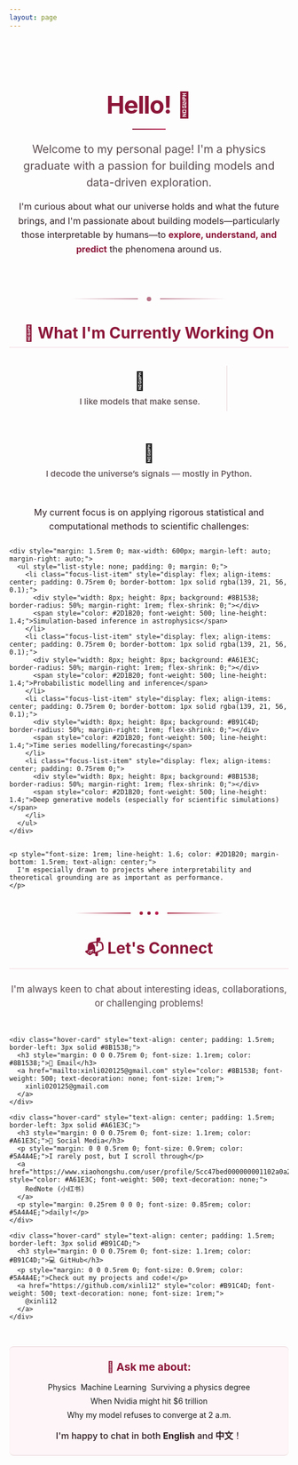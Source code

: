 ```yaml
---
layout: page
---
```


<div class="hero-section animate-on-scroll" style="text-align: center; margin-bottom: 2.5rem; padding: 2rem 0;">
  <h1 style="font-size: 2.75rem; margin-bottom: 1rem; color: #8B1538; font-weight: 700; letter-spacing: -0.03em;">
    Hello! 👋
  </h1>
  <div style="width: 60px; height: 2px; background: linear-gradient(90deg, #8B1538, #B91C4D); margin: 1rem auto;"></div>
  <p class="lead" style="font-size: 1.25rem; color: #5A4A4E; margin-bottom: 1rem; max-width: 800px; margin-left: auto; margin-right: auto; line-height: 1.5;">
    Welcome to my personal page! I'm a physics graduate with a passion for building models and data-driven exploration.
  </p>
  <p style="font-size: 1rem; color: #2D1B20; max-width: 900px; margin: 0 auto; line-height: 1.6;">
    I'm curious about what our universe holds and what the future brings, and I'm passionate about building models—particularly those interpretable by humans—to <strong style="color: #8B1538;">explore, understand, and predict</strong> the phenomena around us.
  </p>
</div>

<div style="display: flex; justify-content: center; align-items: center; margin: 2.5rem 0;">
  <div style="flex: 1; max-width: 120px; height: 1px; background: linear-gradient(90deg, transparent, #8B1538); margin-right: 1rem;"></div>
  <div style="width: 8px; height: 8px; background: #8B1538; border-radius: 50%; opacity: 0.6;"></div>
  <div style="flex: 1; max-width: 120px; height: 1px; background: linear-gradient(90deg, #8B1538, transparent); margin-left: 1rem;"></div>
</div>

<div class="current-work-section animate-on-scroll" style="margin: 2.5rem 0;">
  <h2 style="font-size: 1.75rem; margin-bottom: 1.5rem; color: #8B1538; text-align: center; border-bottom: 2px solid #F8E8EC; padding-bottom: 0.5rem;">🚀 What I'm Currently Working On</h2>
  
  <div style="display: flex; gap: 2rem; justify-content: center; margin-bottom: 2rem; flex-wrap: wrap;">
    <div class="hover-card" style="text-align: center; padding: 1rem;">
      <div style="font-size: 2rem; margin-bottom: 0.5rem;">🧠</div>
      <p style="margin: 0; font-weight: 500; font-size: 0.95rem; color: #5A4A4E;">I like models that make sense.</p>
    </div>
    <div style="width: 1px; background: #E8D4D8; margin: 0.5rem 0;"></div>
    <div class="hover-card" style="text-align: center; padding: 1rem;">
      <div style="font-size: 2rem; margin-bottom: 0.5rem;">🔭</div>
      <p style="margin: 0; font-weight: 500; font-size: 0.95rem; color: #5A4A4E;">I decode the universe’s signals — mostly in Python.</p>
    </div>
  </div>

  <div style="margin: 2rem 0;">
    <p style="font-size: 1rem; line-height: 1.6; color: #2D1B20; margin-bottom: 1.5rem; text-align: center;">
      My current focus is on applying rigorous statistical and computational methods to scientific challenges:
    </p>
    
    <div style="margin: 1.5rem 0; max-width: 600px; margin-left: auto; margin-right: auto;">
      <ul style="list-style: none; padding: 0; margin: 0;">
        <li class="focus-list-item" style="display: flex; align-items: center; padding: 0.75rem 0; border-bottom: 1px solid rgba(139, 21, 56, 0.1);">
          <div style="width: 8px; height: 8px; background: #8B1538; border-radius: 50%; margin-right: 1rem; flex-shrink: 0;"></div>
          <span style="color: #2D1B20; font-weight: 500; line-height: 1.4;">Simulation-based inference in astrophysics</span>
        </li>
        <li class="focus-list-item" style="display: flex; align-items: center; padding: 0.75rem 0; border-bottom: 1px solid rgba(139, 21, 56, 0.1);">
          <div style="width: 8px; height: 8px; background: #A61E3C; border-radius: 50%; margin-right: 1rem; flex-shrink: 0;"></div>
          <span style="color: #2D1B20; font-weight: 500; line-height: 1.4;">Probabilistic modelling and inference</span>
        </li>
        <li class="focus-list-item" style="display: flex; align-items: center; padding: 0.75rem 0; border-bottom: 1px solid rgba(139, 21, 56, 0.1);">
          <div style="width: 8px; height: 8px; background: #B91C4D; border-radius: 50%; margin-right: 1rem; flex-shrink: 0;"></div>
          <span style="color: #2D1B20; font-weight: 500; line-height: 1.4;">Time series modelling/forecasting</span>
        </li>
        <li class="focus-list-item" style="display: flex; align-items: center; padding: 0.75rem 0;">
          <div style="width: 8px; height: 8px; background: #8B1538; border-radius: 50%; margin-right: 1rem; flex-shrink: 0;"></div>
          <span style="color: #2D1B20; font-weight: 500; line-height: 1.4;">Deep generative models (especially for scientific simulations)</span>
        </li>
      </ul>
    </div>

    
    <p style="font-size: 1rem; line-height: 1.6; color: #2D1B20; margin-bottom: 1.5rem; text-align: center;">
      I'm especially drawn to projects where interpretability and theoretical grounding are as important as performance.
    </p>
  </div>
</div>

<div style="display: flex; justify-content: center; align-items: center; margin: 2.5rem 0;">
  <div style="flex: 1; max-width: 100px; height: 2px; background: linear-gradient(90deg, transparent, #A61E3C); margin-right: 0.75rem;"></div>
  <div style="width: 6px; height: 6px; background: #A61E3C; border-radius: 50%; margin: 0 0.25rem;"></div>
  <div style="width: 6px; height: 6px; background: #8B1538; border-radius: 50%; margin: 0 0.25rem;"></div>
  <div style="width: 6px; height: 6px; background: #B91C4D; border-radius: 50%; margin: 0 0.25rem;"></div>
  <div style="flex: 1; max-width: 100px; height: 2px; background: linear-gradient(90deg, #A61E3C, transparent); margin-left: 0.75rem;"></div>
</div>

<div class="contact-section animate-on-scroll" style="margin: 2.5rem 0;">
  <h2 style="font-size: 1.75rem; margin-bottom: 1.5rem; color: #8B1538; text-align: center; border-bottom: 2px solid #F8E8EC; padding-bottom: 0.5rem;">📬 Let's Connect</h2>
  
  <div style="text-align: center; margin-bottom: 2rem;">
    <p style="font-size: 1.05rem; line-height: 1.5; color: #5A4A4E; max-width: 700px; margin: 0 auto;">
      I'm always keen to chat about interesting ideas, collaborations, or challenging problems!
    </p>
  </div>

  <div style="display: grid; grid-template-columns: repeat(auto-fit, minmax(250px, 1fr)); gap: 1.5rem; max-width: 900px; margin: 0 auto;">
    
    <div class="hover-card" style="text-align: center; padding: 1.5rem; border-left: 3px solid #8B1538;">
      <h3 style="margin: 0 0 0.75rem 0; font-size: 1.1rem; color: #8B1538;">📧 Email</h3>
      <a href="mailto:xinli020125@gmail.com" style="color: #8B1538; font-weight: 500; text-decoration: none; font-size: 1rem;">
        xinli020125@gmail.com
      </a>
    </div>

    <div class="hover-card" style="text-align: center; padding: 1.5rem; border-left: 3px solid #A61E3C;">
      <h3 style="margin: 0 0 0.75rem 0; font-size: 1.1rem; color: #A61E3C;">📱 Social Media</h3>
      <p style="margin: 0 0 0.5rem 0; font-size: 0.9rem; color: #5A4A4E;">I rarely post, but I scroll through</p>
      <a href="https://www.xiaohongshu.com/user/profile/5cc47bed000000001102a0a2" style="color: #A61E3C; font-weight: 500; text-decoration: none;">
        RedNote (小红书)
      </a>
      <p style="margin: 0.25rem 0 0 0; font-size: 0.85rem; color: #5A4A4E;">daily!</p>
    </div>

    <div class="hover-card" style="text-align: center; padding: 1.5rem; border-left: 3px solid #B91C4D;">
      <h3 style="margin: 0 0 0.75rem 0; font-size: 1.1rem; color: #B91C4D;">💻 GitHub</h3>
      <p style="margin: 0 0 0.5rem 0; font-size: 0.9rem; color: #5A4A4E;">Check out my projects and code!</p>
      <a href="https://github.com/xinli12" style="color: #B91C4D; font-weight: 500; text-decoration: none; font-size: 1rem;">
        @xinli12
      </a>
    </div>
  </div>

  <div class="ask-me-about-section" style="text-align: center; margin-top: 2rem; padding: 1.5rem; background: #FDF5F7; border-top: 1px solid #E8D4D8; border-bottom: 1px solid #E8D4D8; border-radius: 8px;">
    <h3 style="color: #8B1538; margin: 0 0 1rem 0; font-size: 1.2rem;">💬 Ask me about:</h3>
    <div style="display: flex; flex-wrap: wrap; gap: 0.5rem; justify-content: center; margin-bottom: 1rem;">
      <span class="tag">Physics</span>
      <span class="tag">Machine Learning</span>
      <span class="tag">Surviving a physics degree</span>
      <span class="tag">When Nvidia might hit $6 trillion</span>
      <span class="tag">Why my model refuses to converge at 2 a.m.</span>
    </div>
    <p style="margin: 0; font-size: 1rem; color: #2D1B20; font-weight: 500;">
      I'm happy to chat in both <strong>English</strong> and <strong>中文</strong>！
    </p>
  </div>
</div>





<style>
/* Remove hover transform for focus list items */
.focus-list-item {
  transition: all 0.2s ease;
}

.focus-list-item:hover {
  background: rgba(248, 232, 236, 0.3);
  transform: none; /* Override the global hover-card transform */
}

/* Remove hover transform for ask me about section */
.ask-me-about-section {
  transition: all 0.3s cubic-bezier(0.4, 0, 0.2, 1);
}

.ask-me-about-section:hover {
  background: #FDF5F7; /* Keep same background */
  transform: none; /* No transform on hover */
  box-shadow: 0 2px 8px rgba(139, 21, 56, 0.08); /* Subtle shadow instead */
}

/* Optimized animations */
.contact-section .hover-card:hover {
  border-left-color: #B91C4D;
  transform: translateY(-2px); /* Reduced from -3px */
}

/* Smoother transitions for better UX */
.hover-card {
  transition: all 0.25s cubic-bezier(0.4, 0, 0.2, 1); /* Slightly faster */
}

/* Enhanced focus states for accessibility */
.focus-list-item:focus-within {
  background: rgba(248, 232, 236, 0.4);
  outline: 2px solid #8B1538;
  outline-offset: 2px;
}

@media (max-width: 768px) {
  .hero-section h1 {
    font-size: 2rem;
  }
  
  .hero-section .lead {
    font-size: 1rem;
  }
  
  .current-work-section, .contact-section, .blog-section {
    margin: 2rem 0;
  }
  
  h2 {
    font-size: 1.5rem !important;
  }
  

  
  .contact-section .hover-card {
    padding: 1.25rem;
  }
  
  .elegant-button {
    width: 100%;
    justify-content: center;
  }
  
  /* Reduce transforms on mobile for better performance */
  .contact-section .hover-card:hover {
    transform: translateY(-1px);
  }
}
</style>

